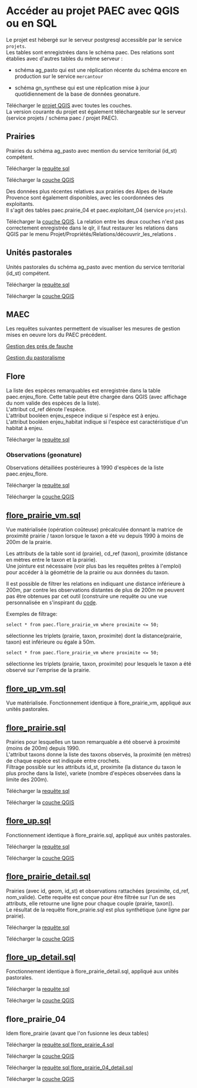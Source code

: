 # Accéder au projet PAEC avec QGIS ou en SQL

Le projet est hébergé sur le serveur postgresql accessible par le service `projets`.  
Les tables sont enregistrées dans le schéma paec. Des relations sont établies avec d'autres tables du même serveur :

- schéma ag_pasto qui est une réplication récente du schéma encore en production sur le service `mercantour`

- schéma gn_synthese qui est une réplication mise à jour quotidiennement de la base de données geonature.

Télécharger le [projet QGIS](https://raw.githubusercontent.com/PnMercantour/PAEC/master/QGIS/PAEC.qgz) avec toutes les couches.  
La version courante du projet est également téléchargeable sur le serveur (service projets / schéma paec / projet PAEC).

## Prairies

Prairies du schéma ag_pasto avec mention du service territorial (id_st) compétent.

Télécharger la [requête sql](https://raw.githubusercontent.com/PnMercantour/PAEC/master/QGIS/prairie.sql)

Télécharger la [couche QGIS](https://raw.githubusercontent.com/PnMercantour/PAEC/master/QGIS/prairie.qlr)

Des données plus récentes relatives aux prairies des Alpes de Haute Provence sont également disponibles, avec les coordonnées des exploitants.  
Il s'agit des tables paec.prairie_04 et paec.exploitant_04 (service `projets`).

Télécharger la [couche QGIS](https://raw.githubusercontent.com/PnMercantour/PAEC/master/QGIS/prairie_exploitant_04.qlr). La relation entre les deux couches n'est pas correctement enregistrée dans le qlr, il faut restaurer les relations dans QGIS par le menu Projet/Propriétés/Relations/découvrir_les_relations .

## Unités pastorales

Unités pastorales du schéma ag_pasto avec mention du service territorial (id_st) compétent.

Télécharger la [requête sql](https://raw.githubusercontent.com/PnMercantour/PAEC/master/QGIS/up.sql)

Télécharger la [couche QGIS](https://raw.githubusercontent.com/PnMercantour/PAEC/master/QGIS/up.qlr)

## MAEC

Les requêtes suivantes permettent de visualiser les mesures de gestion mises en oeuvre lors du PAEC précédent.

[Gestion des prés de fauche](https://raw.githubusercontent.com/PnMercantour/PAEC/master/QGIS/mesure_fauche.sql)

[Gestion du pastoralisme](https://raw.githubusercontent.com/PnMercantour/PAEC/master/QGIS/mesure_gestion_pastorale.sql)

## Flore

La liste des espèces remarquables est enregistrée dans la table paec.enjeu_flore. Cette table peut être chargée dans QGIS (avec affichage du nom valide des espèces de la liste).  
L'attribut cd_ref dénote l'espèce.  
L'attribut booléen enjeu_espece indique si l'espèce est à enjeu.  
L'attribut booléen enjeu_habitat indique si l'espèce est caractéristique d'un habitat à enjeu.

Télécharger la [requête sql](https://raw.githubusercontent.com/PnMercantour/PAEC/master/QGIS/flore_especes_remarquables.sql)

### Observations (geonature)

Observations détaillées postérieures à 1990 d'espèces de la liste paec.enjeu_flore.

Télécharger la [requête sql](https://raw.githubusercontent.com/PnMercantour/PAEC/master/QGIS/flore_observations.sql)

Télécharger la [couche QGIS](https://raw.githubusercontent.com/PnMercantour/PAEC/master/QGIS/flore_observations.qlr)

## [flore_prairie_vm.sql](flore_prairie_vm.sql)

Vue matérialisée (opération coûteuse) précalculée donnant la matrice de proximité prairie / taxon lorsque le taxon a été vu depuis 1990 à moins de 200m de la prairie.

Les attributs de la table sont id (prairie), cd_ref (taxon), proximite (distance en mètres entre le taxon et la prairie).  
Une jointure est nécessaire (voir plus bas les requêtes prêtes à l'emploi) pour accéder à la géométrie de la prairie ou aux données du taxon.

Il est possible de filtrer les relations en indiquant une distance inférieure à 200m, par contre les observations distantes de plus de 200m ne peuvent pas être obtenues par cet outil (construire une requête ou une vue personnalisée en s'inspirant du [code](flore_prairie_vm.sql).

Exemples de filtrage:

    select * from paec.flore_prairie_vm where proximite <= 50;

sélectionne les triplets (prairie, taxon, proximite) dont la distance(prairie, taxon) est inférieure ou égale à 50m.

    select * from paec.flore_prairie_vm where proximite <= 50;

sélectionne les triplets (prairie, taxon, proximite) pour lesquels le taxon a été observé sur l'emprise de la prairie.

## [flore_up_vm.sql](flore_up_vm.sql)

Vue matérialisée. Fonctionnement identique à flore_prairie_vm, appliqué aux unités pastorales.

## [flore_prairie.sql](flore_prairie.sql)

Prairies pour lesquelles un taxon remarquable a été observé à proximité (moins de 200m) depuis 1990.  
L'attribut taxons donne la liste des taxons observés, la proximité (en mètres) de chaque espèce est indiquée entre crochets.  
Filtrage possible sur les attributs id_st, proximite (la distance du taxon le plus proche dans la liste), variete (nombre d'espèces observées dans la limite des 200m).

Télécharger la [requête sql](https://raw.githubusercontent.com/PnMercantour/PAEC/master/QGIS/flore_prairie.sql)

Télécharger la [couche QGIS](https://raw.githubusercontent.com/PnMercantour/PAEC/master/QGIS/flore_prairie.qlr)

## [flore_up.sql](flore_up.sql)

Fonctionnement identique à flore_prairie.sql, appliqué aux unités pastorales.

Télécharger la [requête sql](https://raw.githubusercontent.com/PnMercantour/PAEC/master/QGIS/flore_up.sql)

Télécharger la [couche QGIS](https://raw.githubusercontent.com/PnMercantour/PAEC/master/QGIS/flore_up.qlr)

## [flore_prairie_detail.sql](flore_prairie_detail.sql)

Prairies (avec id, geom, id_st) et observations rattachées (proximite, cd_ref, nom_valide). Cette requête est conçue pour être filtrée sur l'un de ses attributs, elle retourne une ligne pour chaque couple (prairie, taxon)).  
Le résultat de la requête flore_prairie.sql est plus synthétique (une ligne par prairie).

Télécharger la [requête sql](https://raw.githubusercontent.com/PnMercantour/PAEC/master/QGIS/flore_prairie_detail.sql)

Télécharger la [couche QGIS](https://raw.githubusercontent.com/PnMercantour/PAEC/master/QGIS/flore_prairie_detail.qlr)

## [flore_up_detail.sql](flore_up_detail.sql)

Fonctionnement identique à flore_prairie_detail.sql, appliqué aux unités pastorales.

Télécharger la [requête sql](https://raw.githubusercontent.com/PnMercantour/PAEC/master/QGIS/flore_up_detail.sql)

Télécharger la [couche QGIS](https://raw.githubusercontent.com/PnMercantour/PAEC/master/QGIS/flore_up_detail.qlr)

## flore_prairie_04

Idem flore_prairie (avant que l'on fusionne les deux tables)

Télécharger la [requête sql flore_prairie_4.sql](https://raw.githubusercontent.com/PnMercantour/PAEC/master/QGIS/flore_prairie_4.sql)

Télécharger la [couche QGIS](https://raw.githubusercontent.com/PnMercantour/PAEC/master/QGIS/flore_prairie_04.qlr)

Télécharger la [requête sql flore_prairie_04_detail.sql](https://raw.githubusercontent.com/PnMercantour/PAEC/master/QGIS/flore_prairie_04_detail.sql)

Télécharger la [couche QGIS](https://raw.githubusercontent.com/PnMercantour/PAEC/master/QGIS/flore_prairie_04_detail.qlr)
